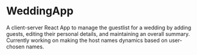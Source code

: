 # WeddingApp
A client-server React App to manage the guestlist for a wedding by adding guests, editing their personal details, and maintaining an overall summary.
Currently working on making the host names dynamics based on user-chosen names.
